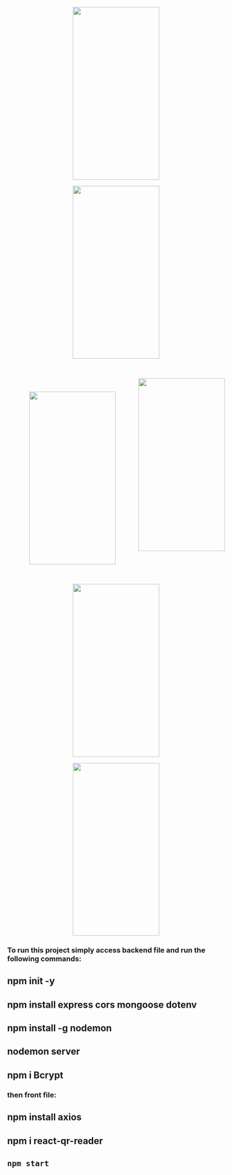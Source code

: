 
<p align="center">
    <img src="https://user-images.githubusercontent.com/97188701/178636014-1912f10e-bc25-49b3-a304-ac6dd92163c7.png" width="200" height="400"  />
 </p>
 
 <p align="center">
        <img src="https://user-images.githubusercontent.com/97188701/178636022-3467a0ba-04b4-4a8b-b6dd-3815e35d98c9.png" width="200" height="400" />
  </p>
  
 <br/>

 <p align="center">
    <img align="right" src="https://user-images.githubusercontent.com/97188701/178636026-31f59468-f968-4fd0-88f2-9c32bcb094ca.png" width="200" height="400" />
  </p>
  <br/>
  
 <p align="center">
    <img src="https://user-images.githubusercontent.com/97188701/178636034-71c7ca71-fcf9-4ab3-ad0b-094451be1a96.png" width="200" height="400" />
 </p>
<br/>

 
 <p align="center">
        <img src="https://user-images.githubusercontent.com/97188701/178636040-80b37c99-d20b-408e-8274-13998f696891.png" width="200" height="400" />
 </p>
 
 <p align="center">
   <img src="https://user-images.githubusercontent.com/97188701/178636046-55c4ba16-5e3a-461e-bc07-8a7b2ff43be8.PNG" width="200" height="400" />
 </p>




### To run this project simply access backend file and run the following commands:

## npm init -y
## npm install express cors mongoose dotenv
## npm install -g nodemon
## nodemon server
## npm i Bcrypt 

### then front file:

## npm install axios
## npm i react-qr-reader
## `npm start`
